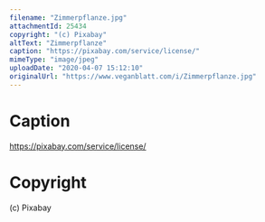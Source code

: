 ```yaml
---
filename: "Zimmerpflanze.jpg"
attachmentId: 25434
copyright: "(c) Pixabay"
altText: "Zimmerpflanze"
caption: "https://pixabay.com/service/license/"
mimeType: "image/jpeg"
uploadDate: "2020-04-07 15:12:10"
originalUrl: "https://www.veganblatt.com/i/Zimmerpflanze.jpg"
---
```


# Caption

https://pixabay.com/service/license/

# Copyright

(c) Pixabay
